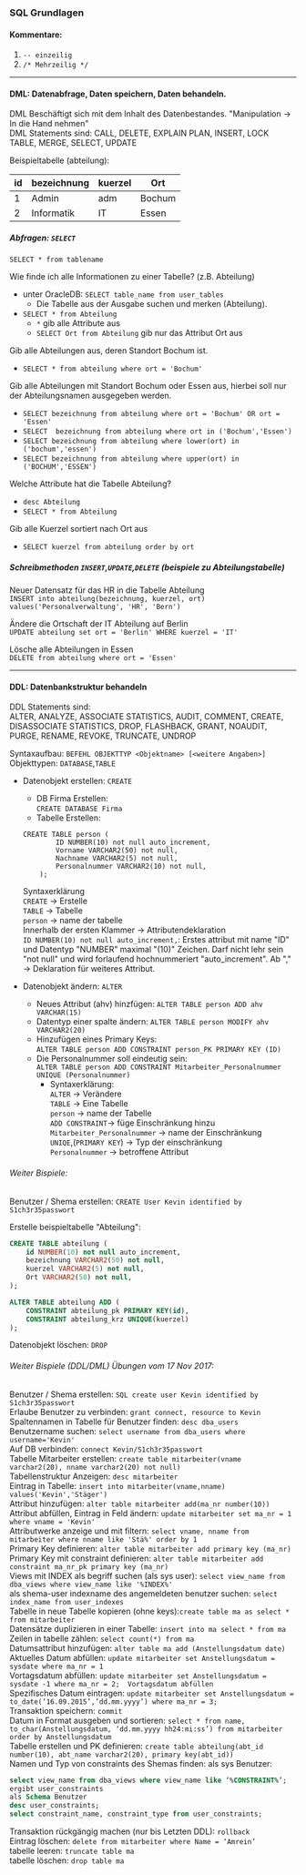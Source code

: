### SQL Grundlagen

#### Kommentare: <br>
1. ``-- einzeilig`` <br>
2. ``/* Mehrzeilig */`` <br>

---

#### DML: Datenabfrage, Daten speichern, Daten behandeln.<br>
DML Beschäftigt sich mit dem Inhalt des Datenbestandes. "Manipulation -> In die Hand nehmen"<br>
DML Statements sind: CALL, DELETE, EXPLAIN PLAN, INSERT, LOCK TABLE, MERGE, SELECT, UPDATE

Beispieltabelle (abteilung): <br>

|id|bezeichnung|kuerzel|Ort|
|--|---|---|---|
|1|Admin|adm|Bochum|
|2|Informatik|IT|Essen|


##### Abfragen: ``SELECT``<br>
``SELECT * from tablename``

Wie finde ich alle Informationen zu einer Tabelle? (z.B. Abteilung)<br>
- unter OracleDB: ``SELECT table_name from user_tables``
    - Die Tabelle aus der Ausgabe suchen und merken (Abteilung).
- ``SELECT * from Abteilung``
    - ``*`` gib alle Attribute aus
    -  ``SELECT Ort from Abteilung`` gib nur das Attribut Ort aus <br>

Gib alle Abteilungen aus, deren Standort Bochum ist.<br>
 - ``SELECT * from abteilung where ort = 'Bochum'``

Gib alle Abteilungen mit Standort Bochum oder Essen aus, hierbei soll nur der Abteilungsnamen ausgegeben werden.
- ``SELECT bezeichnung from abteilung where ort = 'Bochum' OR ort = 'Essen'``
- ``SELECT  bezeichnung from abteilung where ort in ('Bochum','Essen')``
- ``SELECT bezeichnung from abteilung where lower(ort) in ('bochum','essen')``
- ``SELECT bezeichnung from abteilung where upper(ort) in ('BOCHUM','ESSEN')``

Welche Attribute hat die Tabelle Abteilung?
- ``desc Abteilung``
- ``SELECT * from Abteilung``

Gib alle Kuerzel sortiert nach Ort aus
- ``SELECT kuerzel from abteilung order by ort``

##### Schreibmethoden ``INSERT``,``UPDATE``,``DELETE`` (beispiele zu Abteilungstabelle)
Neuer Datensatz für das HR in die Tabelle Abteilung <br>
``INSERT into abteilung(bezeichnung, kuerzel, ort) values('Personalverwaltung', 'HR', 'Bern')``

Ändere die Ortschaft der IT Abteilung auf Berlin <br>
``UPDATE abteilung set ort = 'Berlin' WHERE kuerzel = 'IT'``

Lösche alle Abteilungen in Essen<br>
``DELETE from abteilung where ort = 'Essen'``

---

#### DDL: Datenbankstruktur behandeln
DDL Statements sind:<br> ALTER, ANALYZE, ASSOCIATE STATISTICS, AUDIT, COMMENT, CREATE, DISASSOCIATE STATISTICS, DROP, FLASHBACK, GRANT, NOAUDIT, PURGE, RENAME, REVOKE, TRUNCATE, UNDROP <br>

Syntaxaufbau: ``BEFEHL OBJEKTTYP <Objektname> [<weitere Angaben>]``<br>
Objekttypen: ``DATABASE``,``TABLE``

- Datenobjekt erstellen: ``CREATE``
    - DB Firma Erstellen:<br> 
    ``CREATE DATABASE Firma``
    - Tabelle Erstellen:<br>
    ```
    CREATE TABLE person ( 
            ID NUMBER(10) not null auto_increment,
            Vorname VARCHAR2(50) not null,
            Nachname VARCHAR2(5) not null,
            Personalnummer VARCHAR2(10) not null,
        );
    ```
    Syntaxerklärung<br>
    ``CREATE`` -> Erstelle<br>
    ``TABLE`` -> Tabelle<br>
    ``person`` -> name der tabelle<br>
    Innerhalb der ersten Klammer -> Attributendeklaration <br>
    ``ID NUMBER(10) not null auto_increment,``:
    Erstes attribut mit name "ID" und Datentyp "NUMBER" maximal "(10)" Zeichen. Darf nicht lehr sein "not null" und wird forlaufend hochnummeriert "auto_increment". Ab "," -> Deklaration für weiteres Attribut.



- Datenobjekt ändern: ``ALTER``
    - Neues Attribut (ahv) hinzfügen: ``ALTER TABLE person ADD ahv VARCHAR(15)``<br>
    - Datentyp einer spalte ändern: ``ALTER TABLE person MODIFY ahv VARCHAR2(20)`` 
    - Hinzufügen eines Primary Keys:<br> 
    ``ALTER TABLE person ADD CONSTRAINT person_PK PRIMARY KEY (ID)``
    - Die Personalnummer soll eindeutig sein:<br>
    ``ALTER TABLE person ADD CONSTRAINT Mitarbeiter_Personalnummer UNIQUE (Personalnummer)``
        - Syntaxerklärung:<br>
        ``ALTER`` -> Verändere<br>
        ``TABLE`` -> Eine Tabelle<br>
        ``person`` -> name der Tabelle<br>
        ``ADD CONSTRAINT``-> füge Einschränkung hinzu<br>
        ``Mitarbeiter_Personalnummer`` -> name der Einschränkung<br>
        ``UNIQE``,(``PRIMARY KEY``) -> Typ der einschränkung<br>
        ``Personalnummer`` -> betroffene Attribut<br>

###### Weiter Bispiele:<br>
Benutzer / Shema erstellen: ``CREATE User Kevin identified by S1ch3r35passwort``<br>


Erstelle beispieltabelle "Abteilung":
```SQL
CREATE TABLE abteilung ( 
    id NUMBER(10) not null auto_increment,
    bezeichnung VARCHAR2(50) not null,
    kuerzel VARCHAR2(5) not null,
    Ort VARCHAR2(50) not null,
);

ALTER TABLE abteilung ADD (
    CONSTRAINT abteilung_pk PRIMARY KEY(id),
    CONSTRAINT abteilung_krz UNIQUE(kuerzel)
);
```



Datenobjekt löschen: ``DROP``



###### Weiter Bispiele (DDL/DML) Übungen vom 17 Nov 2017:<br>
Benutzer / Shema erstellen: ``SQL create user Kevin identified by S1ch3r35passwort``<br>
Erlaube Benutzer zu verbinden: ``grant connect, resource to Kevin``<br>
Spaltennamen in Tabelle für Benutzer finden: ``desc dba_users``<br>
Benutzername suchen: ``select username from dba_users where username='Kevin'``<br>
Auf DB verbinden: ``connect Kevin/S1ch3r35passwort``<br>
Tabelle Mitarbeiter erstellen: ``create table mitarbeiter(vname varchar2(20), nname varchar2(20) not null)``<br>
Tabellenstruktur Anzeigen: ``desc mitarbeiter``<br>
Eintrag in Tabelle: ``insert into mitarbeiter(vname,nname) values('Kevin','Stäger')``<br>
Attribut hinzufügen: ``alter table mitarbeiter add(ma_nr number(10))``<br>
Attribut abfüllen, Eintrag in Feld ändern: ``update mitarbeiter set ma_nr = 1 where vname = 'Kevin'``<br>
Attributwerke anzeige und mit filtern: ``select vname, nname from mitarbeiter where nname like 'Stä%' order by 1``<br>
Primary Key definieren: ``alter table mitarbeiter add primary key (ma_nr)`` <br>
Primary Key mit constraint definieren: ``alter table mitarbeiter add constraint ma_nr_pk primary key (ma_nr)``<br>
Views mit INDEX als begriff suchen (als sys user): ``select view_name from dba_views where view_name like '%INDEX%'``<br>
als shema-user indexname des angemeldeten benutzer suchen: ``select index_name from user_indexes``<br>
Tabelle in neue Tabelle kopieren (ohne keys):``create table ma as select * from mitarbeiter``<br>
Datensätze duplizieren in einer Tabelle: ``insert into ma select * from ma``<br>
Zeilen in tabelle zählen: ``select count(*) from ma``<br>
Datumsattribut hinzufügen: ``alter table ma add (Anstellungsdatum date)``<br>
Aktuelles Datum abfüllen: ``update mitarbeiter set Anstellungsdatum = sysdate where ma_nr = 1``<br>
Vortagsdatum abfüllen: ``update mitarbeiter set Anstellungsdatum = sysdate -1 where ma_nr = 2;	Vortagsdatum abfüllen``<br>
Spezifisches Datum eintragen: ``update mitarbeiter set Anstellungsdatum = to_date(‘16.09.2015’,’dd.mm.yyyy’) where ma_nr = 3;``<br>
Transaktion speichern: ``commit``<br>
Datum in Format ausgeben und sortieren: ``select * from name, to_char(Anstellungsdatum, ‘dd.mm.yyyy hh24:mi:ss’) from mitarbeiter order by Anstellungsdatum``<br>
Tabelle erstellen und PK definieren: ``create table abteilung(abt_id number(10), abt_name varchar2(20), primary key(abt_id))``<br>
Namen und Typ von constraints des Shemas finden: als sys Benutzer:
```SQL
select view_name from dba_views where view_name like ‘%CONSTRAINT%’; 
ergibt user_constraints
als Schema Benutzer
desc user_constraints;
select constraint_name, constraint_type from user_constraints;	
```
Transaktion rückgängig machen (nur bis Letzten DDL): ``rollback``<br>
Eintrag löschen: ``delete from mitarbeiter where Name = ‘Amrein’``<br>
tabelle leeren: ``truncate table ma``<br>
tabelle löschen: ``drop table ma``<br>

